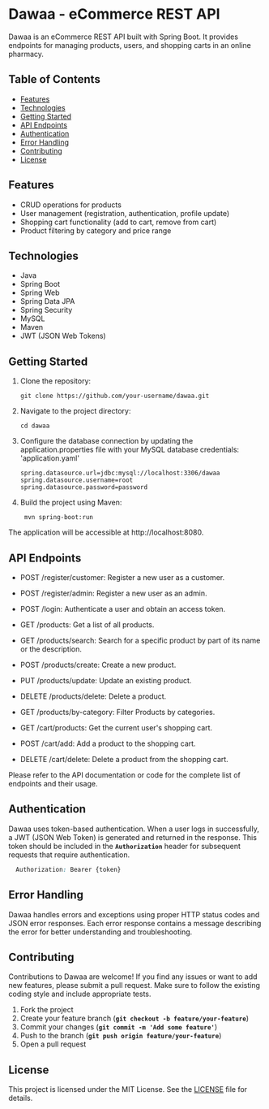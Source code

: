 # Dawaa - eCommerce REST API

Dawaa is an eCommerce REST API built with Spring Boot. It provides endpoints for managing products, users, and shopping
carts in an online pharmacy.

## Table of Contents

- [Features](#features)
- [Technologies](#technologies)
- [Getting Started](#getting-started)
- [API Endpoints](#api-endpoints)
- [Authentication](#authentication)
- [Error Handling](#error-handling)
- [Contributing](#contributing)
- [License](#license)

## Features

- CRUD operations for products
- User management (registration, authentication, profile update)
- Shopping cart functionality (add to cart, remove from cart)
- Product filtering by category and price range

## Technologies

- Java
- Spring Boot
- Spring Web
- Spring Data JPA
- Spring Security
- MySQL
- Maven
- JWT (JSON Web Tokens)

## Getting Started

1. Clone the repository:

   ```shell
   git clone https://github.com/your-username/dawaa.git
   ```
2. Navigate to the project directory:

   ```shell
   cd dawaa
   ```
3. Configure the database connection by updating the application.properties file with your MySQL database credentials:
   'application.yaml'
   ```properties
   spring.datasource.url=jdbc:mysql://localhost:3306/dawaa
   spring.datasource.username=root
   spring.datasource.password=password
   ```
4. Build the project using Maven:

   ```shell
    mvn spring-boot:run
   ```

The application will be accessible at http://localhost:8080.

## API Endpoints

- POST /register/customer: Register a new user as a customer.

- POST /register/admin: Register a new user as an admin.

- POST /login: Authenticate a user and obtain an access token.

- GET /products: Get a list of all products.

- GET /products/search: Search for a specific product by part of its name or the description.

- POST /products/create: Create a new product.

- PUT /products/update: Update an existing product.

- DELETE /products/delete: Delete a product.

- GET /products/by-category: Filter Products by categories.

- GET /cart/products: Get the current user's shopping cart.

- POST /cart/add: Add a product to the shopping cart.

- DELETE /cart/delete: Delete a product from the shopping cart.

Please refer to the API documentation or code for the complete list of endpoints and their usage.

## Authentication

Dawaa uses token-based authentication. When a user logs in successfully, a JWT (JSON Web Token) is generated and
returned in the response.
This token should be included in the **`Authorization`** header for subsequent requests that require authentication.

 ```css
   Authorization: Bearer {token}
```

## Error Handling
Dawaa handles errors and exceptions using proper HTTP status codes and JSON error responses. Each error response contains a message describing the error for better understanding and troubleshooting.

## Contributing
Contributions to Dawaa are welcome! If you find any issues or want to add new features, please submit a pull request. Make sure to follow the existing coding style and include appropriate tests.
1. Fork the project
2. Create your feature branch  (**`git checkout -b feature/your-feature`**)
3. Commit your changes  (**`git commit -m 'Add some feature'`**)
4. Push to the branch  (**`git push origin feature/your-feature`**)
5. Open a pull request

## License
This project is licensed under the MIT License. See the [LICENSE](LICENSE) file for details.